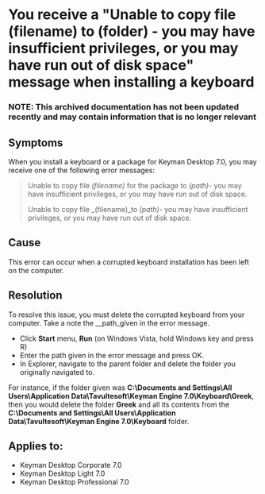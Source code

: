 # You receive a "Unable to copy file (filename) to (folder) - you may have insufficient privileges, or you may have run out of disk space" message when installing a keyboard

### **NOTE**: This archived documentation has not been updated recently and may contain information that is no longer relevant


## Symptoms

When you install a keyboard or a package for Keyman Desktop 7.0, you may receive one of the following error messages:

> Unable to copy file _(filename)_ for the package to _(path)_- you may have insufficient privileges, or you may have run out of disk space.
> 
> Unable to copy file _(filename)_to _(path)_- you may have insufficient privileges, or you may have run out of disk space.

## Cause
This error can occur when a corrupted keyboard installation has been left on the computer.

## Resolution
To resolve this issue, you must delete the corrupted keyboard from your computer.  Take a note the __path_given in the error message.

- Click **Start** menu, **Run** (on Windows Vista, hold Windows key and press R)
- Enter the path given in the error message and press OK.
- In Explorer, navigate to the parent folder and delete the folder you originally navigated to.

For instance, if the folder given was **C:\Documents and Settings\All Users\Application Data\Tavultesoft\Keyman Engine 7.0\Keyboard\Greek**, then you would delete the folder **Greek** and all its contents from the **C:\Documents and Settings\All Users\Application Data\Tavultesoft\Keyman Engine 7.0\Keyboard** folder.

## Applies to:
* Keyman Desktop Corporate 7.0
* Keyman Desktop Light 7.0
* Keyman Desktop Professional 7.0
